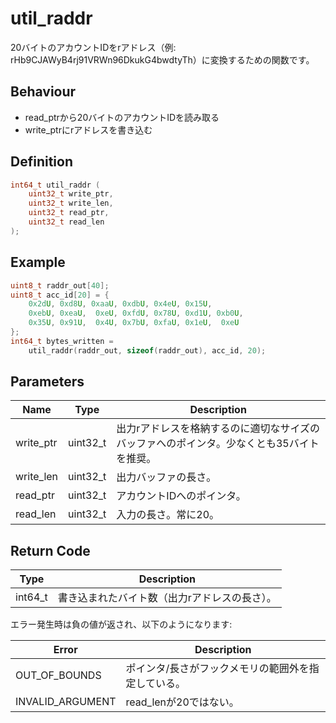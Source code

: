 # util_raddr

20バイトのアカウントIDをrアドレス（例: rHb9CJAWyB4rj91VRWn96DkukG4bwdtyTh）に変換するための関数です。

## Behaviour

- read_ptrから20バイトのアカウントIDを読み取る
- write_ptrにrアドレスを書き込む

## Definition

```c
int64_t util_raddr (
    uint32_t write_ptr,
    uint32_t write_len,
    uint32_t read_ptr,
    uint32_t read_len
);
```

## Example

```c
uint8_t raddr_out[40];
uint8_t acc_id[20] = {
    0x2dU, 0xd8U, 0xaaU, 0xdbU, 0x4eU, 0x15U,
    0xebU, 0xeaU,  0xeU, 0xfdU, 0x78U, 0xd1U, 0xb0U,
    0x35U, 0x91U,  0x4U, 0x7bU, 0xfaU, 0x1eU,  0xeU
};
int64_t bytes_written =
    util_raddr(raddr_out, sizeof(raddr_out), acc_id, 20);
```

## Parameters

| Name | Type | Description |
|------|------|-------------|
| write_ptr | uint32_t | 出力rアドレスを格納するのに適切なサイズのバッファへのポインタ。少なくとも35バイトを推奨。 |
| write_len | uint32_t | 出力バッファの長さ。 |
| read_ptr | uint32_t | アカウントIDへのポインタ。 |
| read_len | uint32_t | 入力の長さ。常に20。 |

## Return Code

| Type | Description |
|------|-------------|
| int64_t | 書き込まれたバイト数（出力rアドレスの長さ）。 |

エラー発生時は負の値が返され、以下のようになります:

| Error | Description |
|-------|-------------|
| OUT_OF_BOUNDS | ポインタ/長さがフックメモリの範囲外を指定している。 |
| INVALID_ARGUMENT | read_lenが20ではない。 |
